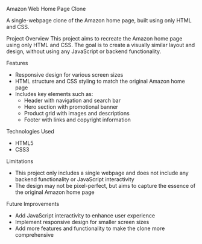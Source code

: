 
Amazon Web Home Page Clone

A single-webpage clone of the Amazon home page, built using only HTML and CSS.

Project Overview
This project aims to recreate the Amazon home page using only HTML and CSS. The goal is to create a visually similar layout and design, without using any JavaScript or backend functionality.

Features
- Responsive design for various screen sizes
- HTML structure and CSS styling to match the original Amazon home page
- Includes key elements such as:
    - Header with navigation and search bar
    - Hero section with promotional banner
    - Product grid with images and descriptions
    - Footer with links and copyright information

Technologies Used
- HTML5
- CSS3

Limitations
- This project only includes a single webpage and does not include any backend functionality or JavaScript interactivity
- The design may not be pixel-perfect, but aims to capture the essence of the original Amazon home page

Future Improvements
- Add JavaScript interactivity to enhance user experience
- Implement responsive design for smaller screen sizes
- Add more features and functionality to make the clone more comprehensive
